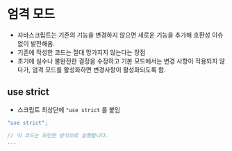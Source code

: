 # 엄격 모드
* 자바스크립트는 기존의 기능을 변경하지 않으면 새로운 기능을 추가해 호환성 이슈 없이 발전해옴.
* 기존에 작성한 코드는 절대 망가지지 않는다는 장점
* 초기에 실수나 불완전한 결정을 수정하고 기본 모드에서는 변경 사항이 적용되지 않다가, 엄격 모드를 활성화하면 변경사항이 활성화되도록 함.
## use strict
* 스크립트 최상단에 ```"use strict``` 를 붙임
``` javascript
"use strict";

// 이 코드는 모던한 방식으로 실행됩니다.
...
```